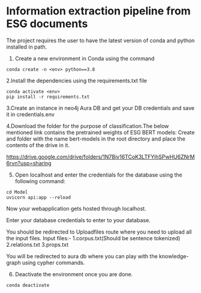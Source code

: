 # Information extraction pipeline from ESG documents 

The project requires the user to have the latest version of conda and python installed in path. 

1. Create a new environment in Conda using the command

```
conda create -n <env> python==3.8

```

2.Install the dependencies using the requirements.txt file

```
conda activate <env>
pip install -r requirements.txt

```
3.Create an instance in neo4j Aura DB and get your DB credentials and save it in credentials.env 

4.Download the folder for the purpose of classification.The below mentioned link contains the pretrained weights of ESG BERT models:
  Create and folder with the name bert-models in the root directory and place the contents of the drive in it.

https://drive.google.com/drive/folders/1N7Biv16TCoK3LTFYihSPwHU6ZNrM6rvn?usp=sharing

5. Open localhost and enter the credentials for the database using the following command: 

```
cd Model
uvicorn api:app --reload

```
Now your webapplication gets hosted through localhost.

Enter your database credentials to enter to your database.

You should be redirected to Uploadfiles route where you need to upload all the input files.
  Input files:-
  1.corpus.txt(Should be sentence tokenized)
  2.relations.txt
  3.props.txt
 
You will be redirected to aura db where you can play with the knowledge-graph using cypher commands.

6. Deactivate the environment once you are done. 
```
conda deactivate 

```

